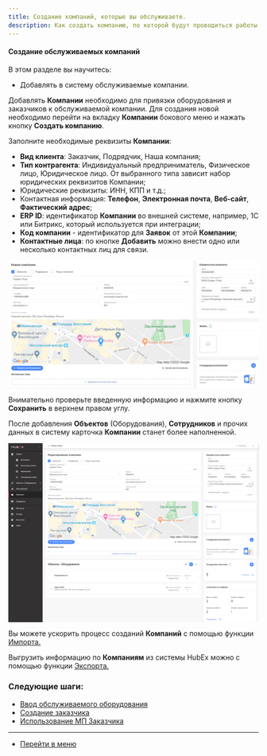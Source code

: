 ```yaml
---
title: Создание компаний, которые вы обслуживаете.
description: Как создать компанию, по которой будут проводиться работы, в системе HubEx?
---
```



<!-- Yandex.Metrika counter -->
<script type="text/javascript">
    (function (m, e, t, r, i, k, a) {
        m[i] = m[i] || function () {
            (m[i].a = m[i].a || []).push(arguments)
        };
        m[i].l = 1 * new Date();
        k = e.createElement(t), a = e.getElementsByTagName(t)[0], k.async = 1, k.src = r, a.parentNode.insertBefore(k, a)
    })
    (window, document, "script", "https://mc.yandex.ru/metrika/tag.js", "ym");
    ym('{{ site.yandex_metric }}', "init", {
        id: '{{ site.yandex_metric }}',
        clickmap: true,
        trackLinks: true,
        accurateTrackBounce: true,
        webvisor: true
    });
</script>
<noscript>
    <div><img src="https://mc.yandex.ru/watch/'{{ site.yandex_metric }}'" style="position:absolute; left:-9999px;"
              alt=""/></div>
</noscript>
<!-- /Yandex.Metrika counter -->

#### Создание обслуживаемых компаний
В этом разделе вы научитесь:
- Добавлять в систему обслуживаемые компании.

<p>Добавлять <strong>Компании</strong> необходимо для привязки оборудования и заказчиков к обслуживаемой компании. Для
    создания новой необходимо перейти на вкладку <strong>Компании</strong> бокового меню и
    нажать кнопку <strong>Создать компанию</strong>.</p>

<!--<div>
  <img  style="margin: 0 auto; display: block; max-width: 100%;" src="/attachments/images/FAQ/USER/CreatingCompany/CompanyEmpty.jpg" />
</div>-->

<p>Заполните необходимые реквизиты <strong>Компании</strong>: </p>
<p>
<ul>
    <li><strong> Вид клиента</strong>: Заказчик, Подрядчик, Наша компания;</li>
    <li><strong> Тип контрагента</strong>: Индивидуальный предприниматель, Физическое лицо, Юридическое лицо. От
        выбранного типа зависит набор юридических реквизитов Компании;
    </li>
    <li> Юридические реквизиты: ИНН, КПП и т.д.;</li>
    <li> Контактная информация: <strong> Телефон</strong>, <strong>Электронная почта</strong>, <strong>Веб-сайт</strong>,
        <strong>Фактический адрес</strong>;
    </li>
    <li><strong>ERP ID</strong>: идентификатор <strong>Компании</strong> во внешней системе, например, 1С или Битрикс,
        который используется при интеграции;
    </li>
    <li><strong>Код компании</strong> - идентификатор для <strong>Заявок</strong> от этой <strong>Компании</strong>;
    </li>
    <li><strong>Контактные лица</strong>: по кнопке <strong>Добавить</strong> можно внести одно или несколько контактных
        лиц для связи.
    </li>
</ul> </p>

<div>
  <img  style="margin: 0 auto; display: block; max-width: 100%;" src="/attachments/images/FAQ/USER/CreatingCompany/CreateNewCompany.jpg" />
</div>

Внимательно проверьте введенную информацию и нажмите кнопку <strong>Сохранить</strong> в верхнем правом углу.

После добавления <strong>Объектов</strong> (Оборудования),
<strong>Сотрудников</strong> и прочих данных в систему карточка <strong>Компании</strong> станет более наполненной.

<div>
  <img  style="margin: 0 auto; display: block; max-width: 100%;" src="/attachments/images/FAQ/USER/CreatingCompany/CompanyInfo.jpg" />
</div>


<p> Вы можете ускорить процесс созданий <strong>Компаний</strong> с помощью функции <a
        href="https://wiki.hubex.ru/docs/FAQ/RU/user/Import.html#companies"> Импорта.</a></p>
<p> Выгрузить информацию по <strong>Компаниям</strong> из системы HubEx можно с помощью функции <a
        href="https://wiki.hubex.ru/docs/FAQ/RU/user/Export.html#companies"> Экспорта.</a></p>


### Следующие шаги:
- [Ввод обслуживаемого оборудования](./CreatingObjects.md)
- [Создание заказчика](./CreatingCustomer.md)
- [Использование МП Заказчика](./CustomerApp.md)


___
- [Перейти в меню](http://wiki.hubex.ru)
